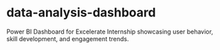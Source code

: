 # data-analysis-dashboard
Power BI Dashboard for Excelerate Internship showcasing user behavior, skill development, and engagement trends.
